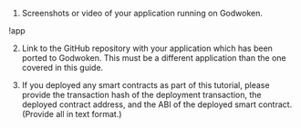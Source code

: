 1. Screenshots or video of your application running on Godwoken.

!app[]()

2. Link to the GitHub repository with your application which has been ported to Godwoken. This must be a different application than the one covered in this guide.



3. If you deployed any smart contracts as part of this tutorial, please provide the transaction hash of the deployment transaction, the deployed contract address, and the ABI of the deployed smart contract. (Provide all in text format.)

``` ```
